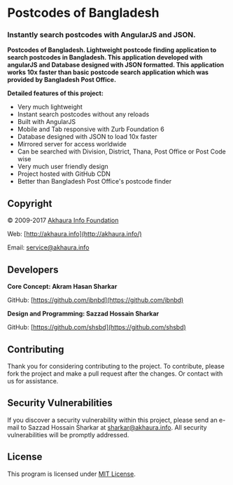 # Postcodes of Bangladesh

### Instantly search postcodes with AngularJS and JSON.

**Postcodes of Bangladesh. Lightweight postcode finding application to search postcodes in Bangladesh. This application developed with angularJS and Database designed with JSON formatted. This application works 10x faster than basic postcode search application which was provided by Bangladesh Post Office.**

**Detailed features of this project:**

* Very much lightweight
* Instant search postcodes without any reloads
* Built with AngularJS
* Mobile and Tab responsive with Zurb Foundation 6
* Database designed with JSON to load 10x faster
* Mirrored server for access worldwide
* Can be searched with Division, District, Thana, Post Office or Post Code wise
* Very much user friendly design
* Project hosted with GitHub CDN
* Better than Bangladesh Post Office's postcode finder

## Copyright

© 2009-2017 [Akhaura Info Foundation](http://akhaura.info/)

Web: [http://akhaura.info](http://akhaura.info/)

Email: [service@akhaura.info](/mailto:service@akhaura.info)

## Developers

**Core Concept: Akram Hasan Sharkar**

GitHub: [https://github.com/ibnbd](https://github.com/ibnbd)

**Design and Programming: Sazzad Hossain Sharkar**

GitHub: [https://github.com/shsbd](https://github.com/shsbd)

## Contributing

Thank you for considering contributing to the project. To contribute, please fork the project and make a pull request after the changes. Or contact with us for assistance.

## Security Vulnerabilities

If you discover a security vulnerability within this project, please send an e-mail to Sazzad Hossain Sharkar at sharkar@akhaura.info. All security vulnerabilities will be promptly addressed.

## License

This program is licensed under [MIT License](https://opensource.org/licenses/MIT).